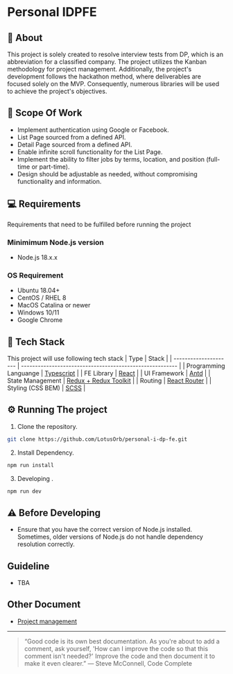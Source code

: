# Personal IDPFE
## 🤯 About 
This project is solely created to resolve interview tests from DP, which is an abbreviation for a classified company. The project utilizes the Kanban methodology for project management. Additionally, the project's development follows the hackathon method, where deliverables are focused solely on the MVP. Consequently, numerous libraries will be used to achieve the project's objectives.
## 📄 Scope Of Work
- Implement authentication using Google or Facebook.
- List Page sourced from a defined API.
- Detail Page sourced from a defined API.
- Enable infinite scroll functionality for the List Page.
- Implement the ability to filter jobs by terms, location, and position (full-time or part-time).
- Design should be adjustable as needed, without compromising functionality and information.
## 💻 Requirements
Requirements that need to be fulfilled before running the project
### Minimimum Node.js version

- Node.js 18.x.x

### OS Requirement

- Ubuntu 18.04+
- CentOS / RHEL 8
- MacOS Catalina or newer
- Windows 10/11
- Google Chrome
## 🔬 Tech Stack
This project will use following tech stack
| Type                  | Stack                                                    |
| --------------------- | -------------------------------------------------------- |
| Programming Languange | [Typescript](https://www.typescriptlang.org/)            |
| FE Library            | [React](https://react.dev/)                              |
| UI Framework          | [Antd](https://ant.design/)                              |
| State Management      | [Redux + Redux Toolkit](https://redux-toolkit.js.org/)   |
| Routing               | [React Router](https://reactrouter.com/en/main) |
| Styling (CSS BEM)     | [SCSS](https://sass-lang.com/)                           |
## ⚙️ Running The project

1. Clone the repository.

```bash
git clone https://github.com/LotusOrb/personal-i-dp-fe.git
```
2. Install Dependency.

```bash
npm run install
```
3. Developing .

```bash
npm run dev
```
## ⚠️ Before Developing
- Ensure that you have the correct version of Node.js installed. Sometimes, older versions of Node.js do not handle dependency resolution correctly.
## Guideline
- TBA
## Other Document
- [Project management](https://trello.com/b/nLZ4c0TF/personal-i-dp)

----
> “Good code is its own best documentation. As you're about to add a comment, ask yourself, 'How can I improve the code so that this comment isn't needed?' Improve the code and then document it to make it even clearer.”
― Steve McConnell, Code Complete

